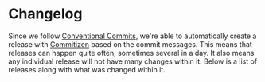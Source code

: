# Changelog

Since we follow [Conventional
Commits](https://decisions.seedcase-project.org/why-conventional-commits),
we're able to automatically create a release with
[Commitizen](https://decisions.seedcase-project.org/why-semantic-release-with-commitizen) based on the commit messages.
This means that releases can happen quite often, sometimes several in
a day. It also means any individual release will not have many changes
within it. Below is a list of releases along with what was changed
within it.
